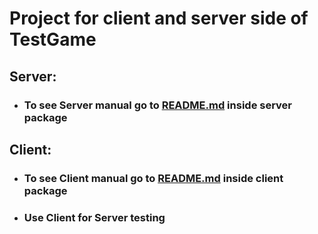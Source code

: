 # Project for client and server side of TestGame

## Server:
- ### To see Server manual go to [README.md](src/server/README.md) inside server package

## Client:
- ### To see Client manual go to [README.md](src/client/README.md) inside client package
- ### Use Client for Server testing